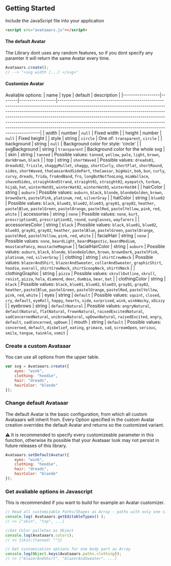 ## Getting Started
Include the JavaScript file into your application
```html
<script src="avataaars.js"></script>
```
#### The default Avatar
The Library dont uses any random features, so if you dont specify any paramter it will return the same Avatar every time.
```javascript
Avataaars.create();
// --> "<svg width [...] </svg>"
```
#### Customize Avatar
Avaliable options:
| name             | type   | default          | description                                                                                                                                                                                                                                                                                                                                                                                                                                                               |
|------------------|--------|------------------|---------------------------------------------------------------------------------------------------------------------------------------------------------------------------------------------------------------------------------------------------------------------------------------------------------------------------------------------------------------------------------------------------------------------------------------------------------------------------|
| width            | number | `null`           | Fixed width                                                                                                                                                                                                                                                                                                                                                                                                                                                               |
| height           | number | `null`           | Fixed height                                                                                                                                                                                                                                                                                                                                                                                                                                                              |
| style            | string | `circle`         | One of: `transparent`, `circle`                                                                                                                                                                                                                                                                                                                                                                                                                                           |
| background       | string | `null`           | Background color for style: 'circle'                                                                                                                                                                                                                                                                                                                                                                                                                                      |
| svgBackground    | string | `transparent`    | Background color for the whole svg                                                                                                                                                                                                                                                                                                                                                                                                                                        |
| skin             | string | `tanned`         | Possible values: `tanned`, `yellow`, `pale`, `light`, `brown`, `darkBrown`, `black`                                                                                                                                                                                                                                                                                                                                                                                       |
| top              | string | `shortWaved`     | Possible values: `dreads01`, `dreads02`, `frizzle`, `shaggyMullet`, `shaggy`, `shortCurly`, `shortFlat`, `shortRound`, `sides`, `shortWaved`, `theCaesarAndSidePart`, `theCaesar`, `bigHair`, `bob`, `bun`, `curly`, `curvy`, `dreads`, `frida`, `froAndBand`, `fro`, `longButNotTooLong`, `miaWallace`, `shavedSides`, `straightAndStrand`, `straight01`, `straight02`, `eyepatch`, `turban`, `hijab`, `hat`, `winterHat01`, `winterHat02`, `winterHat03`, `winterHat04` |
| hairColor        | string | `auburn`         | Possible values: `auburn`, `black`, `blonde`, `blondeGolden`, `brown`, `brownDark`, `pastelPink`, `platinum`, `red`, `silverGray`                                                                                                                                                                                                                                                                                                                                         |
| hatColor         | string | `blue02`         | Possible values: `black`, `blue01`, `blue02`, `blue03`, `gray01`, `gray02`, `heather`, `pastelBlue`, `pastelGreen`, `pastelOrange`, `pastelRed`, `pastelYellow`, `pink`, `red`, `white`                                                                                                                                                                                                                                                                                   |
| accessories      | string | `none`           | Possible values: `none`, `kurt`, `prescription01`, `prescription02`, `round`, `sunglasses`, `wayfarers`                                                                                                                                                                                                                                                                                                                                                                   |
| accessoriesColor | string | `black`          | Possible values: `black`, `blue01`, `blue02`, `blue03`, `gray01`, `gray02`, `heather`, `pastelBlue`, `pastelGreen`, `pastelOrange`, `pastelRed`, `pastelYellow`, `pink`, `red`, `white`                                                                                                                                                                                                                                                                                   |
| facialHair       | string | `none`           | Possible values: `none`, `beardLight`, `beardMagestic`, `beardMedium`, `moustaceFancy`, `moustacheMagnum`                                                                                                                                                                                                                                                                                                                                                                 |
| facialHairColor  | string | `auburn`         | Possible values: `auburn`, `black`, `blonde`, `blondeGolden`, `brown`, `brownDark`, `pastelPink`, `platinum`, `red`, `silverGray`                                                                                                                                                                                                                                                                                                                                         |
| clothing         | string | `shirtCrewNeck`  | Possible values: `blazerAndShirt`, `blazerAndSweater`, `collarAndSweater`, `graphicShirt`, `hoodie`, `overall`, `shirtCrewNeck`, `shirtScoopNeck`, `shirtVNeck`                                                                                                                                                                                                                                                                                                           |
| clothingGraphic  | string | `pizza`          | Possible values: `skrullOutline`, `skrull`, `resist`, `pizza`, `hola`, `diamond`, `deer`, `dumbia`, `bear`, `bat`                                                                                                                                                                                                                                                                                                                                                         |
| clothingColor    | string | `black`          | Possible values: `black`, `blue01`, `blue02`, `blue03`, `gray01`, `gray02`, `heather`, `pastelBlue`, `pastelGreen`, `pastelOrange`, `pastelRed`, `pastelYellow`, `pink`, `red`, `white`                                                                                                                                                                                                                                                                                   |
| eyes             | string | `default`        | Possible values: `squint`, `closed`, `cry`, `default`, `eyeRoll`, `happy`, `hearts`, `side`, `surprised`, `wink`, `winkWacky`, `xDizzy`                                                                                                                                                                                                                                                                                                                                   |
| eyebrows         | string | `defaultNatural` | Possible values: `angryNatural`, `defaultNatural`, `flatNatural`, `frownNatural`, `raisedExcitedNatural`, `sadConcernedNatural`, `unibrowNatural`, `upDownNatural`, `raisedExcited`, `angry`, `default`, `sadConcerned`, `upDown`                                                                                                                                                                                                                                         |
| mouth            | string | `default`        | Possible values: `concerned`, `default`, `disbelief`, `eating`, `grimace`, `sad`, `screamOpen`, `serious`, `smile`, `tongue`, `twinkle`, `vomit`                                                                                                                                                                                                                                                                                                                          |   


### Create a custom Avataaar
You can use all options from the upper table.   
```javascript
var svg = Avataaars.create({
    eyes: "wink",
    clothing: "hoodie",
    hair: "dreads",
    hairColor: "blonde"
});
```

### Change default Avataaar
The default Avatar is the basic configuration, from which all custom Avataaars will inherit from. Every Option specified in the custom Avatar creation overrides the default Avatar and returns so the customized variant.  
   
⚠️ It is recommended to specify every customizeable parameter in this function, otherwise its possible that your Avataaar look may not persist in future releases of this library.
```javascript
Avataaars.setDefaultAvatar({
    eyes: "wink",
    clothing: "hoodie",
    hair: "dreads",
    hairColor: "blonde"
});
```

### Get avaliable options in Javascript
This is recommended if you want to build for example an Avatar customizer.
```javascript
// Read all customizable Paths/Shapes as Array - paths with only one single option are not included
console.log( Avataaars.getEditableTypes() );
// >> ["skin", "top", ...]

//Get Color palletes as Object
console.log(Avataaars.colors);
// >> {skin:{tanned: ""}}

// Get customisation options for one body part as Array
console.log(Object.keys(Avataaars.paths.clothing));
// >> ["blazerAndShirt", "blazerAndSweater", ...]
```   
